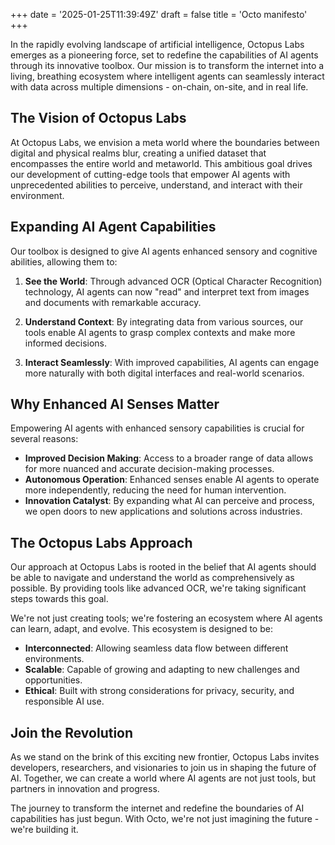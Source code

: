 +++
date = '2025-01-25T11:39:49Z'
draft = false
title = 'Octo manifesto'
+++

In the rapidly evolving landscape of artificial intelligence, Octopus Labs emerges as a pioneering force, set to redefine the capabilities of AI agents through its innovative toolbox. Our mission is to transform the internet into a living, breathing ecosystem where intelligent agents can seamlessly interact with data across multiple dimensions - on-chain, on-site, and in real life.

## The Vision of Octopus Labs

At Octopus Labs, we envision a meta world where the boundaries between digital and physical realms blur, creating a unified dataset that encompasses the entire world and metaworld. This ambitious goal drives our development of cutting-edge tools that empower AI agents with unprecedented abilities to perceive, understand, and interact with their environment.

## Expanding AI Agent Capabilities

Our toolbox is designed to give AI agents enhanced sensory and cognitive abilities, allowing them to:

1. **See the World**: Through advanced OCR (Optical Character Recognition) technology, AI agents can now "read" and interpret text from images and documents with remarkable accuracy.

2. **Understand Context**: By integrating data from various sources, our tools enable AI agents to grasp complex contexts and make more informed decisions.

3. **Interact Seamlessly**: With improved capabilities, AI agents can engage more naturally with both digital interfaces and real-world scenarios.

## Why Enhanced AI Senses Matter

Empowering AI agents with enhanced sensory capabilities is crucial for several reasons:

- **Improved Decision Making**: Access to a broader range of data allows for more nuanced and accurate decision-making processes.
- **Autonomous Operation**: Enhanced senses enable AI agents to operate more independently, reducing the need for human intervention.
- **Innovation Catalyst**: By expanding what AI can perceive and process, we open doors to new applications and solutions across industries.

## The Octopus Labs Approach

Our approach at Octopus Labs is rooted in the belief that AI agents should be able to navigate and understand the world as comprehensively as possible. By providing tools like advanced OCR, we're taking significant steps towards this goal.

We're not just creating tools; we're fostering an ecosystem where AI agents can learn, adapt, and evolve. This ecosystem is designed to be:

- **Interconnected**: Allowing seamless data flow between different environments.
- **Scalable**: Capable of growing and adapting to new challenges and opportunities.
- **Ethical**: Built with strong considerations for privacy, security, and responsible AI use.

## Join the Revolution

As we stand on the brink of this exciting new frontier, Octopus Labs invites developers, researchers, and visionaries to join us in shaping the future of AI. Together, we can create a world where AI agents are not just tools, but partners in innovation and progress.

The journey to transform the internet and redefine the boundaries of AI capabilities has just begun. With Octo, we're not just imagining the future - we're building it.
